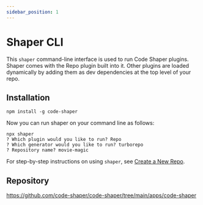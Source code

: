 ```yaml
---
sidebar_position: 1
---
```


# Shaper CLI

This `shaper` command-line interface is used to run Code Shaper plugins. Shaper
comes with the Repo plugin built into it. Other plugins are loaded dynamically
by adding them as dev dependencies at the top level of your repo.

## Installation

```shell
npm install -g code-shaper
```

Now you can run shaper on your command line as follows:

```shell
npx shaper
? Which plugin would you like to run? Repo
? Which generator would you like to run? turborepo
? Repository name? movie-magic
```

For step-by-step instructions on using `shaper`, see
[Create a New Repo](../getting-started/create-a-new-repo).

## Repository

https://github.com/code-shaper/code-shaper/tree/main/apps/code-shaper
